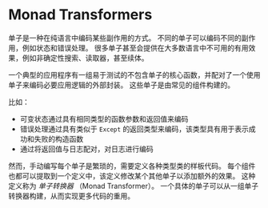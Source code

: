 # Monad Transformers

<!-- A monad is a way to encode some collection of side effects in a pure language.
Different monads provide different effects, such as state and error handling.
Many monads even provide useful effects that aren't available in most languages, such as nondeterministic searches, readers, and even continuations. -->

单子是一种在纯语言中编码某些副作用的方式。
不同的单子可以编码不同的副作用，例如状态和错误处理。
很多单子甚至会提供在大多数语言中不可用的有用效果，例如非确定性搜索、读取器，甚至续体。

<!-- A typical application has a core set of easily testable functions written without monads paired with an outer wrapper that uses a monad to encode the necessary application logic.
These monads are constructed from well-known components. -->

一个典型的应用程序有一组易于测试的不包含单子的核心函数，并配对了一个使用单子来编码必要应用逻辑的外部封装。
这些单子是由常见的组件构建的。

<!-- For example:
- Mutable state is encoded with a function parameter and a return value that have the same type
- Error handling is encoded by having a return type that is similar to `Except`, with constructors for success and failure
- Logging is encoded by pairing the return value with the log -->

比如：
- 可变状态通过具有相同类型的函数参数和返回值来编码
- 错误处理通过具有类似于 `Except` 的返回类型来编码，该类型具有用于表示成功和失败的构造函数
- 通过将返回值与日志配对，对日志进行编码

<!-- Writing each monad by hand is tedious, however, involving boilerplate definitions of the various type classes.
Each of these components can also be extracted to a definition that modifies some other monad to add an additional effect.
Such a definition is called a _monad transformer_.
A concrete monad can be build from a collection of monad transformers, which enables much more code re-use. -->

然而，手动编写每个单子是繁琐的，需要定义各种类型类的样板代码。
每个组件也都可以提取到一个定义中，该定义修改某个其他单子以添加额外的效果。
这种定义称为 _单子转换器_ （Monad Transformer）。
一个具体的单子可以从一组单子转换器构建，从而实现更多代码的重用。